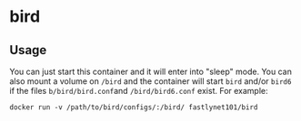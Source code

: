 # bird

## Usage

You can just start this container and it will enter into "sleep" mode. You can also mount a volume on ``/bird`` and the container will start ``bird`` and/or ``bird6`` if the files ``b/bird/bird.conf``and ``/bird/bird6.conf`` exist. For example:

```
docker run -v /path/to/bird/configs/:/bird/ fastlynet101/bird
```
